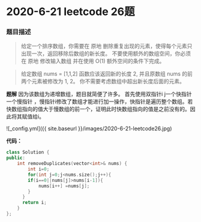 # 2020-6-21   leetcode 26题 
### 题目描述
> 给定一个排序数组，你需要在 原地 删除重复出现的元素，使得每个元素只出现一次，返回移除后数组的新长度。
不要使用额外的数组空间，你必须在 原地 修改输入数组 并在使用 O(1) 额外空间的条件下完成。

> 给定数组 nums = [1,1,2]
函数应该返回新的长度 2, 并且原数组 nums 的前两个元素被修改为 1, 2。 
你不需要考虑数组中超出新长度后面的元素。

**题解**
因为该数组为递增数组，题目就简便了许多。 首先使用双指针i j一个快指针一个慢指针 ，慢指针i修改了数组才能进行加一操作，快指针是遍历整个数组。若快数组指向的值大于慢数组的前一个，证明此时快数组指向的值是之前没有的。因此将其赋值给i。


![_config.yml]({{ site.baseurl }}/images/2020-6-21-leetcode26.jpg)

**代码：**
```cpp
class Solution {
public:
    int removeDuplicates(vector<int>& nums) {
        int i=0;
        for(int j=0;j<nums.size();j++){
        if(i==0||nums[j]>nums[i-1]){
            nums[i++] =nums[j];
        }
      }
      return i;
    }
};
```
